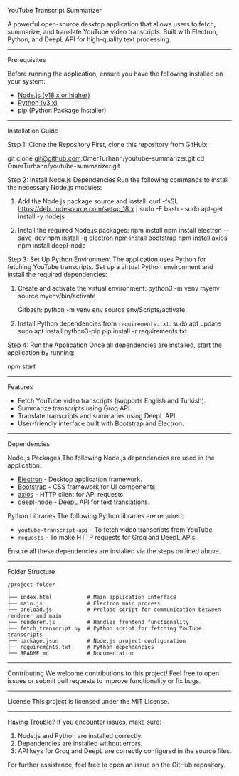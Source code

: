 YouTube Transcript Summarizer

A powerful open-source desktop application that allows users to fetch, summarize, and translate YouTube video transcripts. Built with Electron, Python, and DeepL API for high-quality text processing.

---

Prerequisites

Before running the application, ensure you have the following installed on your system:

- [Node.js (v18.x or higher)](https://nodejs.org)
- [Python (v3.x)](https://www.python.org)
- pip (Python Package Installer)

---

Installation Guide

Step 1: Clone the Repository
First, clone this repository from GitHub:

git clone git@github.com:OmerTurhann/youtube-summarizer.git
cd OmerTurhann/youtube-summarizer.git


Step 2: Install Node.js Dependencies
Run the following commands to install the necessary Node.js modules:

1. Add the Node.js package source and install:
   curl -fsSL https://deb.nodesource.com/setup_18.x | sudo -E bash -
   sudo apt-get install -y nodejs
   

2. Install the required Node.js packages:
   npm install
   npm install electron --save-dev
   npm install -g electron
   npm install bootstrap
   npm install axios
   npm install deepl-node


   

Step 3: Set Up Python Environment
The application uses Python for fetching YouTube transcripts. Set up a virtual Python environment and install the required dependencies:

1. Create and activate the virtual environment:
   python3 -m venv myenv
   source myenv/bin/activate

   Gitbash:
   python -m venv env
   source env/Scripts/activate

 

3. Install Python dependencies from `requirements.txt`:
   sudo apt update
   sudo apt install python3-pip
   pip install -r requirements.txt


Step 4: Run the Application
Once all dependencies are installed, start the application by running:

npm start


---

Features

- Fetch YouTube video transcripts (supports English and Turkish).
- Summarize transcripts using Groq API.
- Translate transcripts and summaries using DeepL API.
- User-friendly interface built with Bootstrap and Electron.

---

Dependencies

Node.js Packages
The following Node.js dependencies are used in the application:
- [Electron](https://www.electronjs.org/) - Desktop application framework.
- [Bootstrap](https://getbootstrap.com/) - CSS framework for UI components.
- [axios](https://github.com/axios/axios) - HTTP client for API requests.
- [deepl-node](https://www.deepl.com/) - DeepL API for text translations.

Python Libraries
The following Python libraries are required:
- `youtube-transcript-api` - To fetch video transcripts from YouTube.
- `requests` - To make HTTP requests for Groq and DeepL APIs.

Ensure all these dependencies are installed via the steps outlined above.

---

Folder Structure
```
/project-folder
│
├── index.html           # Main application interface
├── main.js              # Electron main process
├── preload.js           # Preload script for communication between renderer and main
├── renderer.js          # Handles frontend functionality
├── fetch_transcript.py  # Python script for fetching YouTube transcripts
├── package.json         # Node.js project configuration
├── requirements.txt     # Python dependencies
└── README.md            # Documentation
```

---

Contributing
We welcome contributions to this project! Feel free to open issues or submit pull requests to improve functionality or fix bugs.

---

License
This project is licensed under the MIT License.

---

Having Trouble?
If you encounter issues, make sure:
1. Node.js and Python are installed correctly.
2. Dependencies are installed without errors.
3. API keys for Groq and DeepL are correctly configured in the source files.

For further assistance, feel free to open an issue on the GitHub repository.


